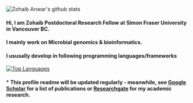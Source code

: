 ![Zohaib Anwar's github stats](https://github-readme-stats.vercel.app/api?username=anwarMZ&count_private=true&?theme=solarized-dark)

#### Hi, I am Zohaib Postdoctoral Research Fellow at Simon Fraser University in Vancouver BC. 
#### I mainly work on Microbial genomics & bioinformatics.

#### I ususally develop in following programming languages/frameworks
[![Top Languages](https://github-readme-stats.vercel.app/api/top-langs/?username=anwarMZ&layout=compact)](https://github.com/anwarMZ/github-readme-stats)



#### * This profile readme will be updated regularly - meanwhile, see [Google Scholar](https://scholar.google.ca/citations?user=7LeBAeAAAAAJ) for a list of publications or [Researchgate](https://www.researchgate.net/profile/Muhammad-Anwar-14) for my academic research.

